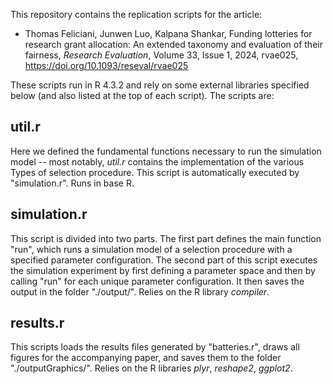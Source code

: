 This repository contains the replication scripts for the article:
* Thomas Feliciani, Junwen Luo, Kalpana Shankar, Funding lotteries for research grant allocation: An extended taxonomy and evaluation of their fairness, _Research Evaluation_, Volume 33, Issue 1, 2024, rvae025, https://doi.org/10.1093/reseval/rvae025

These scripts run in R 4.3.2 and rely on some external libraries specified below (and also listed at the top of each script). The scripts are:

## util.r
Here we defined the fundamental functions necessary to run the simulation model -- most notably, *util.r* contains the implementation of the various Types of selection procedure.
This script is automatically executed by "simulation.r".
Runs in base R.

## simulation.r
This script is divided into two parts. The first part defines the main function "run", which runs a simulation model of a selection procedure with a specified parameter configuration. The second part of this script executes the simulation experiment by first defining a parameter space and then by calling "run" for each unique parameter configuration. It then saves the output in the folder "./output/".
Relies on the R library *compiler*.

## results.r
This scripts loads the results files generated by "batteries.r", draws all figures for the accompanying paper, and saves them to the folder "./outputGraphics/".
Relies on the R libraries *plyr*, *reshape2*, *ggplot2*.
